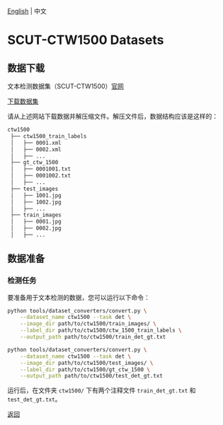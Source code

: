 [English](../../en/datasets/ctw1500.md) | 中文

# SCUT-CTW1500 Datasets

## 数据下载
文本检测数据集（SCUT-CTW1500）[官网](https://github.com/Yuliang-Liu/Curve-Text-Detector)

[下载数据集](https://github.com/Yuliang-Liu/Curve-Text-Detector)

请从上述网站下载数据并解压缩文件。解压文件后，数据结构应该是这样的：

```txt
ctw1500
 ├── ctw1500_train_labels
 │   ├── 0001.xml
 │   ├── 0002.xml
 │   ├── ...
 ├── gt_ctw_1500
 │   ├── 0001001.txt
 │   ├── 0001002.txt
 │   ├── ...
 ├── test_images
 │   ├── 1001.jpg
 │   ├── 1002.jpg
 │   ├── ...
 ├── train_images
 │   ├── 0001.jpg
 │   ├── 0002.jpg
 │   ├── ...
```

## 数据准备

### 检测任务

要准备用于文本检测的数据，您可以运行以下命令：

```bash
python tools/dataset_converters/convert.py \
    --dataset_name ctw1500 --task det \
    --image_dir path/to/ctw1500/train_images/ \
    --label_dir path/to/ctw1500/ctw_1500_train_labels \
    --output_path path/to/ctw1500/train_det_gt.txt
```
```bash
python tools/dataset_converters/convert.py \
    --dataset_name ctw1500 --task det \
    --image_dir path/to/ctw1500/test_images/ \
    --label_dir path/to/ctw1500/gt_ctw_1500 \
    --output_path path/to/ctw1500/test_det_gt.txt
```

运行后，在文件夹 `ctw1500/` 下有两个注释文件 `train_det_gt.txt` 和 `test_det_gt.txt`。

[返回](../../../tools/dataset_converters/README_CN.md)
